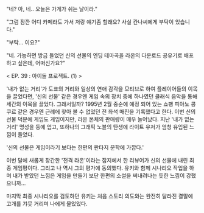 "네? 아, 네.. 오늘은 가게가 쉬는 날이라." 

"그럼 잠깐 어디 카페라도 가서 저랑 얘기좀 할래요? 사실 칸나씨에게 부탁이 있습니다." 

"부탁... 이요?" 

"네. 가능하면 방금 들었던 신의 선물의 엔딩 테마곡을 라온의 다운로드 공유기로 배포 하고 싶은데, 어떠신가요?"

< EP. 39 : 아이돌 프로젝트. (1) >

'내가 없는 거리'가 도쿄의 거리와 일상의 연애 감각을 모티브로 하여 플레이어들의 이목을 끌었다면, '신의 선물' 같은 경우엔 게임 속의 장치 중에 하나였던 클래식 음악을 통해 세간의 이목을 끌었다. 
그래서일까? 1995년 2월 중순에 예정 되어 있는 쇼팽 피아노 콩쿠르 같은 경우엔 근례에 찾아 볼 수 없었던 전 좌석 매진을 기록했다고 한다. 
이번 신의 선물 덕분에 게임도 게임이지만, 라온 본체의 판매량이 매우 늘어났다. 
지난 '내가 없는 거리' 명성을 등에 업고, 또하나의 그래픽 노블의 탄생에 라이트 유저가 엄청 유입된 느낌이 들었다. 

'신의 선물은 게임이라기 보다는 한편의 판타지 문학에 가깝다.' 

이번 달에 새롭게 창간한 '전격 라온'이라는 잡지에서 한 리뷰어가 신의 선물에 내린 최종 게임평이다. 그리고 나 역시 그의 평가에 동의했다. 
유키와 함께 시나리오 작업을 하며 내가 받았던 느낌은 게임을 만들기 보단 한편의 소설을 써내려나는 듯한 느낌이 강했으니까... 

마지막 최종 시나리오를 검토하던 유키는 처음 스토리 의도와는 완전히 달라진 결말에 고개를 갸웃 거리며 나에게 물었었다. 